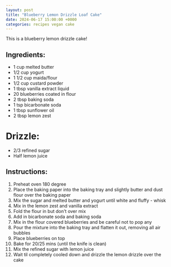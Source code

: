 ```yaml
---
layout: post
title: "Blueberry Lemon Drizzle Loaf Cake"
date: 2024-06-17 15:00:00 +0000
categories: recipes vegan cake
---
```


This is a blueberry lemon drizzle cake!

## Ingredients:
<ul class="ingredients-list">
<li class="ingredient">1 cup melted butter</li>
<li class="ingredient">1/2 cup yogurt </li>
<li class="ingredient">1 1/2 cup maida/flour</li>
<li class="ingredient">1/2 cup custard powder</li>
<li class="ingredient">1 tbsp vanilla extract liquid</li>
<li class="ingredient">20 blueberries coated in flour</li>
<li class="ingredient">2 tbsp baking soda</li>
<li class="ingredient">1 tsp bicarbonate soda</li>
<li class="ingredient">1 tbsp sunflower oil </li>
<li class="ingredient">2 tbsp lemon zest</li>
</ul>

# Drizzle:
- 2/3 refined sugar 
- Half lemon juice

## Instructions:
1. Preheat oven 180 degree
2. Place the baking paper into the baking tray and slightly butter and dust flour over the baking paper
3. Mix the sugar and melted butter and yogurt until white and fluffy - whisk
4. Mix in the lemon zest and vanilla extract
5. Fold the flour in but don't over mix
6. Add in bicarbonate soda and baking soda
7. Mix in the flour covered blueberries and be careful not to pop any
8. Pour the mixture into the baking tray and flatten it out, removing all air bubbles
9. Place blueberries on top
10. Bake for 20/25 mins (until the knife is clean)
11. Mix the refined sugar with lemon juice
12. Wait til completely cooled down and drizzle the lemon drizzle over the cake

